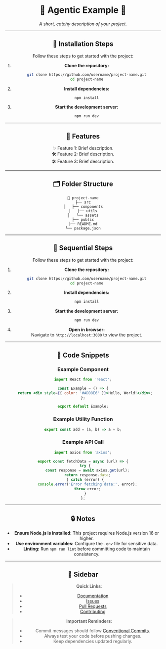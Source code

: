 ﻿<div align="center">

# 🌟 **Agentic Example** 🌟  
_A short, catchy description of your project._

---

## 🔄 **Installation Steps**  
Follow these steps to get started with the project:

1. **Clone the repository:**  
   ```bash
   git clone https://github.com/username/project-name.git
   cd project-name
   ```

2. **Install dependencies:**  
   ```bash
   npm install
   ```

3. **Start the development server:**  
   ```bash
   npm run dev
   ```

---

## 🚀 **Features**  
 ✨ Feature 1: Brief description.  
 🛠️  Feature 2: Brief description.  
 🛠️ Feature 3: Brief description.  

---

## 🗂 **Folder Structure**  
```plaintext
📆 project-name
├── src
│   ├── components
│   ├── utils
│   └── assets
├── public
├── README.md
└── package.json
```

---

## 🔄 **Sequential Steps**  
Follow these steps to get started with the project:

1. **Clone the repository:**  
   ```bash
   git clone https://github.com/username/project-name.git
   cd project-name
   ```

2. **Install dependencies:**  
   ```bash
   npm install
   ```

3. **Start the development server:**  
   ```bash
   npm run dev
   ```

4. **Open in browser:**  
   Navigate to `http://localhost:3000` to view the project.

---

## 📃 **Code Snippets**  
### Example Component
```jsx
import React from 'react';

const Example = () => {
  return <div style={{ color: '#ADD8E6' }}>Hello, World!</div>;
};

export default Example;
```

### Example Utility Function
```javascript
export const add = (a, b) => a + b;
```

### Example API Call
```javascript
import axios from 'axios';

export const fetchData = async (url) => {
  try {
    const response = await axios.get(url);
    return response.data;
  } catch (error) {
    console.error('Error fetching data:', error);
    throw error;
  }
};
```

---

## 🔒 **Notes**  
- **Ensure Node.js is installed:** This project requires Node.js version 16 or higher.
- **Use environment variables:** Configure the `.env` file for sensitive data.
- **Linting:** Run `npm run lint` before committing code to maintain consistency.

---

## 🔼 **Sidebar**  
> **Quick Links**:  
> - [Documentation](#)  
> - [Issues](#)  
> - [Pull Requests](#)  
> - [Contributing](#)  

> **Important Reminders**:  
> - Commit messages should follow [Conventional Commits](https://www.conventionalcommits.org/).
> - Always test your code before pushing changes.
> - Keep dependencies updated regularly.

</div>